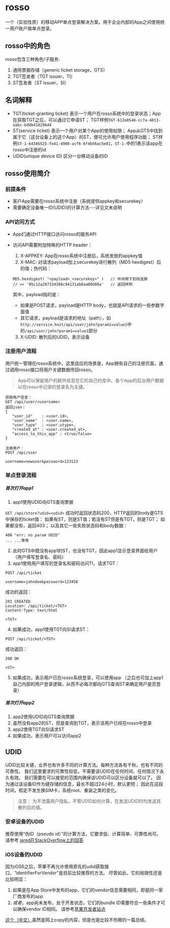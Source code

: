 # rosso

一个（实验性质）的移动APP单点登录解决方案，用于企业内部的App之间使用统一用户账户做单点登录。

## rosso中的角色

rosso包含三种角色/子服务:

1. 通用票据存储（generic ticket storage，GTS）
2. TGT签发者（TGT issuer，TI）
3. ST签发者（ST issuer，SI）

## 名词解释

- TGT(ticket-granting ticket) 表示一个用户在rosso系统中的登录状态；App在获取TGT之后，可以通过它申请ST；
TGT样例```TGT-612e0548-cc7a-4813-aabc-bd8b410296d4```
- ST(service ticket) 表示一个用户对某个App的使用权限；
App从GTS中找到属于它（这台设备上的这个App）的ST，便可允许用户使用程序功能；
ST样例```ST-1-64346525-fe41-4908-acf6-6f4b56ac5e81```，`ST-1-`中的1表示该app在rosso中注册的id
- UDID(unique device ID) 区分一台移动设备的ID

## rosso使用简介

### 前提条件

- 客户App需要在rosso系统中注册（系统提供appkey和securekey）
- 需要确定设备唯一ID(UDID)的计算方法---详见文末说明

### API访问方式

- App们通过HTTP接口访问rosso的服务API
- 访问API需要附加特殊的HTTP header：

  1. X-APPKEY: App在rosso系统中注册后，系统发放的appkey值
  2. X-MAC: 对请求payload加上securekey进行散列（MD5 hexdigest）后的值；伪代码：
    ```
    MD5.hexdigest( "<payload>_<securekey>" )   // 中间用下划线连接
    // => '05c12a287334386c94131ab8aa00d08a'   // 返回样例
    ```

    其中，payload指的是：
    - 如果是POST请求，payload是HTTP body，也就是API请求的一些参数字面值
    - 其它请求，payload是请求的地址（path），如```http://service.host/api/user/john?param1=value1```中的```/api/user/john?param1=value1```部分

  3. X-UDID: 散列后的UDID，表示设备

### 注册用户流程

用户统一管理在rosso系统中，这里适应的场景是，App拥有自己的注册页面，通过调用rosso接口将用户关键数据传回rosso。

>App可以保留用户的额外信息在它的自己的库中。各个App的后台用户数据以在rosso中记录的登录名为主键。

```
获取用户信息：
GET /api/user/<username>
返回json：
{
   "user_id"    : <user.id>,
   "user_name"  : <user.name>,
   "user_type"  : <user.utype>,
   "created_at" : <user.created_at>,
   "access_to_this_app" : <true/false>
}

注册用户：
POST /api/user

username=newuser&password=123123
```

### 单点登录流程

##### 首次打开app1
1. app1使用UDID向GTS查询票据

```GET /api/store?udid=<udid>```
成功时返回状态码200，HTTP返回的body是GTS中保存的ticket值：
如果有ST，则是ST值；若没有ST但是有TGT，则是TGT；
如果都没有，返回403；
以及其它一些失败状态码和body数据：
```
400 "err: no param UDID"
... ...等等
```

2. 此时GTS中既没有app1的ST，也没有TGT，因此app1显示登录界面给用户（用户填写登录名、密码）
3. app1使用用户填写的登录名和密码访问TI，请求TGT：

```
POST /api/ticket

username=johndoe&password=123456
```

成功的返回：
```
201 CREATED
Location: /api/ticket/<TGT>
Content-Type: text/html

<TGT>
```

4. 如果成功，app1使用TGT向SI请求ST：
```
POST /api/ticket/<TGT>
```

成功返回：
```
200 OK

<ST>
```

5. 如果成功，表示用户已在rosso系统登录，可以使用app
（之后也可加上app1自己内部的用户登录逻辑，从而不必每次都向GTS查询ST来确定用户是否登录）

##### 首次打开app2
1. app2使用UDID向GTS查询票据
2. 虽然没有app2的ST，但是查询到TGT，表示该用户已经在rosso中登录
3. app2使用TGT向SI请求ST
4. 如果成功，表示用户可以访问app2


## UDID

UDID比较关键，业界也有许多不同的计算方法。每种方法各有千秋，也有不同的可靠性。
我们这里要求的可靠性较低，不需要该UDID在任何时间、任何情况下永久有效。
我们需要在可以接受的范围内确保该UDID可以区分设备就可以了。
因为通过该设备ID作为键存储的信息，最长不超过24小时，默认更短；
因此在这段时间，假定不发生换SIM卡，系统root、重装之类的变化。

>注意：
为不泄露用户隐私，不管UDID如何计算，在发送UDID时均发送其散列后的值。

### 安卓设备的UDID
推荐使用“伪ID（pseudo id）”的计算方法，它要求低、计算简单、可靠性尚可。请参考
[jared在StackOverflow上的回答](http://stackoverflow.com/a/17625641/6348731)

### iOS设备的UDID
因为iOS6之后，苹果不再允许使用原先的udid获取接口，“identifierForVendor”是目前比较推荐的方法。
尽管如此，它的局限性还是比较明显：

1. 如果是在App Store中发布的app，它们的vendor信息需要相同，即是同一家厂商发布的app
2. *或者*，app尚未发布，处于开发状态，它们的bundle ID需要符合一些条件才可以确保vendor ID相同。
请参考[苹果开发者站点](https://developer.apple.com/reference/uikit/uidevice/1620059-identifierforvendor)

[这个（中文）](http://iosapp.me/blog/2014/03/31/udid/)虽然是网上copy的内容，但是也是比较不伤眼的一篇总结。


